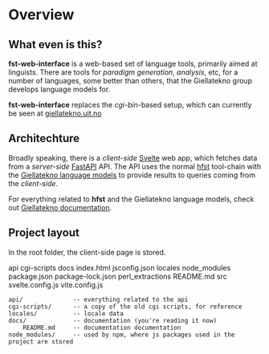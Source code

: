 # Overview

## What even is this?

__fst-web-interface__ is a web-based set of language tools, primarily aimed
at linguists. There are tools for _paradigm generation_, _analysis_, etc,
for a number of languages, some better than others, that the Giellatekno
group develops language models for.

__fst-web-interface__ replaces the _cgi-bin_-based setup, which can currently
be seen at [giellatekno.uit.no](https://giellatekno.uit.no/smilang.eng.html)


## Architechture

Broadly speaking, there is a _client-side_ [Svelte][svelte] web app, which
fetches data from a _server-side_ [FastAPI][FastAPI] API. The API uses the
normal [hfst][hfst] tool-chain with the [Giellatekno language models][models]
to provide results to queries coming from the _client-side_.

For everything related to __hfst__ and the Giellatekno language models, check out
[Giellatekno documentation][gtdocs].

[svelte]: https://svelte.dev
[FastAPI]: https://fastapi.tiangolo.com/
[hfst]: https://hfst.github.io/
[models]: https://github.com/giellalt
[gtdocs]: https://giellalt.github.io/


## Project layout

In the root folder, the client-side page is stored.

api  cgi-scripts  docs  index.html  jsconfig.json  locales  node_modules  package.json  package-lock.json  perl_extractions  README.md  src  svelte.config.js  vite.config.js

    api/              -- everything related to the api
    cgi-scripts/      -- a copy of the old cgi scripts, for reference
    locales/          -- locale data
    docs/             -- documentation (you're reading it now)
        README.md     -- documentation documentation
    node_modules/     -- used by npm, where js packages used in the project are stored
